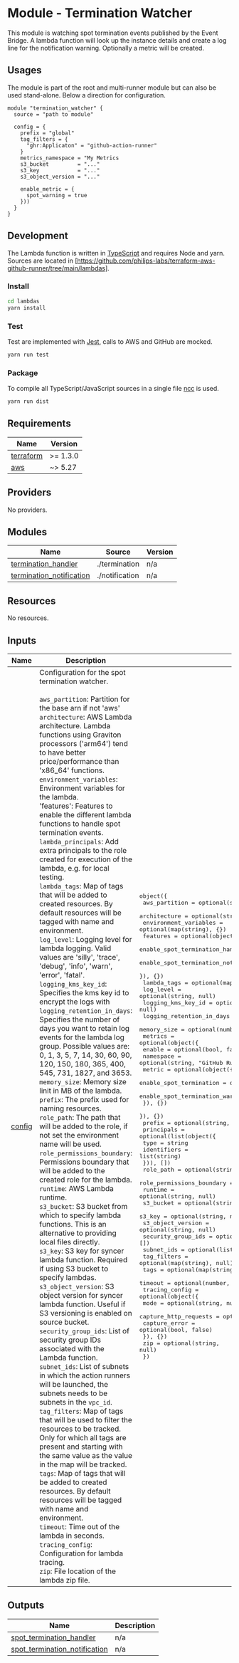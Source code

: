 # Module - Termination Watcher

This module is watching spot termination events published by the Event Bridge. A lambda function will look up the instance details and create a log line for the notification warning. Optionally a metric will be created.

## Usages

The module is part of the root and multi-runner module but can also be used stand-alone. Below a direction for configuration.

```
module "termination_watcher" {
  source = "path to module"

  config = {
    prefix = "global"
    tag_filters = {
      "ghr:Applicaton" = "github-action-runner"
    }
    metrics_namespace = "My Metrics
    s3_bucket         = "..."
    s3_key            = "..."
    s3_object_version = "..."

    enable_metric = {
      spot_warning = true
    }))
  }
}

```

## Development

The Lambda function is written in [TypeScript](https://www.typescriptlang.org/) and requires Node and yarn. Sources are located in [https://github.com/philips-labs/terraform-aws-github-runner/tree/main/lambdas].

### Install

```bash
cd lambdas
yarn install
```

### Test

Test are implemented with [Jest](https://jestjs.io/), calls to AWS and GitHub are mocked.

```bash
yarn run test
```

### Package

To compile all TypeScript/JavaScript sources in a single file [ncc](https://github.com/zeit/ncc) is used.

```bash
yarn run dist
```

<!-- BEGIN_TF_DOCS -->
## Requirements

| Name | Version |
|------|---------|
| <a name="requirement_terraform"></a> [terraform](#requirement\_terraform) | >= 1.3.0 |
| <a name="requirement_aws"></a> [aws](#requirement\_aws) | ~> 5.27 |

## Providers

No providers.

## Modules

| Name | Source | Version |
|------|--------|---------|
| <a name="module_termination_handler"></a> [termination\_handler](#module\_termination\_handler) | ./termination | n/a |
| <a name="module_termination_notification"></a> [termination\_notification](#module\_termination\_notification) | ./notification | n/a |

## Resources

No resources.

## Inputs

| Name | Description | Type | Default | Required |
|------|-------------|------|---------|:--------:|
| <a name="input_config"></a> [config](#input\_config) | Configuration for the spot termination watcher.<br/><br/>`aws_partition`: Partition for the base arn if not 'aws'<br/>`architecture`: AWS Lambda architecture. Lambda functions using Graviton processors ('arm64') tend to have better price/performance than 'x86\_64' functions.<br/>`environment_variables`: Environment variables for the lambda.<br/>'features': Features to enable the different lambda functions to handle spot termination events.<br/>`lambda_principals`: Add extra principals to the role created for execution of the lambda, e.g. for local testing.<br/>`lambda_tags`: Map of tags that will be added to created resources. By default resources will be tagged with name and environment.<br/>`log_level`: Logging level for lambda logging. Valid values are  'silly', 'trace', 'debug', 'info', 'warn', 'error', 'fatal'.<br/>`logging_kms_key_id`: Specifies the kms key id to encrypt the logs with<br/>`logging_retention_in_days`: Specifies the number of days you want to retain log events for the lambda log group. Possible values are: 0, 1, 3, 5, 7, 14, 30, 60, 90, 120, 150, 180, 365, 400, 545, 731, 1827, and 3653.<br/>`memory_size`: Memory size linit in MB of the lambda.<br/>`prefix`: The prefix used for naming resources.<br/>`role_path`: The path that will be added to the role, if not set the environment name will be used.<br/>`role_permissions_boundary`: Permissions boundary that will be added to the created role for the lambda.<br/>`runtime`: AWS Lambda runtime.<br/>`s3_bucket`: S3 bucket from which to specify lambda functions. This is an alternative to providing local files directly.<br/>`s3_key`: S3 key for syncer lambda function. Required if using S3 bucket to specify lambdas.<br/>`s3_object_version`: S3 object version for syncer lambda function. Useful if S3 versioning is enabled on source bucket.<br/>`security_group_ids`: List of security group IDs associated with the Lambda function.<br/>`subnet_ids`: List of subnets in which the action runners will be launched, the subnets needs to be subnets in the `vpc_id`.<br/>`tag_filters`: Map of tags that will be used to filter the resources to be tracked. Only for which all tags are present and starting with the same value as the value in the map will be tracked.<br/>`tags`: Map of tags that will be added to created resources. By default resources will be tagged with name and environment.<br/>`timeout`: Time out of the lambda in seconds.<br/>`tracing_config`: Configuration for lambda tracing.<br/>`zip`: File location of the lambda zip file. | <pre>object({<br/>    aws_partition         = optional(string, null)<br/>    architecture          = optional(string, null)<br/>    environment_variables = optional(map(string), {})<br/>    features = optional(object({<br/>      enable_spot_termination_handler              = optional(bool, true)<br/>      enable_spot_termination_notification_watcher = optional(bool, true)<br/>    }), {})<br/>    lambda_tags               = optional(map(string), {})<br/>    log_level                 = optional(string, null)<br/>    logging_kms_key_id        = optional(string, null)<br/>    logging_retention_in_days = optional(number, null)<br/>    memory_size               = optional(number, null)<br/>    metrics = optional(object({<br/>      enable    = optional(bool, false)<br/>      namespace = optional(string, "GitHub Runners")<br/>      metric = optional(object({<br/>        enable_spot_termination         = optional(bool, true)<br/>        enable_spot_termination_warning = optional(bool, true)<br/>      }), {})<br/>    }), {})<br/>    prefix = optional(string, null)<br/>    principals = optional(list(object({<br/>      type        = string<br/>      identifiers = list(string)<br/>    })), [])<br/>    role_path                 = optional(string, null)<br/>    role_permissions_boundary = optional(string, null)<br/>    runtime                   = optional(string, null)<br/>    s3_bucket                 = optional(string, null)<br/>    s3_key                    = optional(string, null)<br/>    s3_object_version         = optional(string, null)<br/>    security_group_ids        = optional(list(string), [])<br/>    subnet_ids                = optional(list(string), [])<br/>    tag_filters               = optional(map(string), null)<br/>    tags                      = optional(map(string), {})<br/>    timeout                   = optional(number, null)<br/>    tracing_config = optional(object({<br/>      mode                  = optional(string, null)<br/>      capture_http_requests = optional(bool, false)<br/>      capture_error         = optional(bool, false)<br/>    }), {})<br/>    zip = optional(string, null)<br/>  })</pre> | n/a | yes |

## Outputs

| Name | Description |
|------|-------------|
| <a name="output_spot_termination_handler"></a> [spot\_termination\_handler](#output\_spot\_termination\_handler) | n/a |
| <a name="output_spot_termination_notification"></a> [spot\_termination\_notification](#output\_spot\_termination\_notification) | n/a |
<!-- END_TF_DOCS -->
